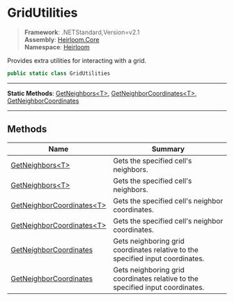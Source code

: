 # GridUtilities

> **Framework**: .NETStandard,Version=v2.1  
> **Assembly**: [Heirloom.Core][0]  
> **Namespace**: [Heirloom][0]  

Provides extra utilities for interacting with a grid.

```cs
public static class GridUtilities
```

--------------------------------------------------------------------------------

**Static Methods**: [GetNeighbors\<T>][1], [GetNeighborCoordinates\<T>][2], [GetNeighborCoordinates][3]

--------------------------------------------------------------------------------

## Methods

| Name                            | Summary                                                                        |
|---------------------------------|--------------------------------------------------------------------------------|
| [GetNeighbors\<T>][1]           | Gets the specified cell's neighbors.                                           |
| [GetNeighbors\<T>][1]           | Gets the specified cell's neighbors.                                           |
| [GetNeighborCoordinates\<T>][2] | Gets the specified cell's neighbor coordinates.                                |
| [GetNeighborCoordinates\<T>][2] | Gets the specified cell's neighbor coordinates.                                |
| [GetNeighborCoordinates][3]     | Gets neighboring grid coordinates relative to the specified input coordinates. |
| [GetNeighborCoordinates][3]     | Gets neighboring grid coordinates relative to the specified input coordinates. |

[0]: ..\Heirloom.Core.md
[1]: Heirloom.GridUtilities.GetNeighbors[T].md
[2]: Heirloom.GridUtilities.GetNeighborCoordinates[T].md
[3]: Heirloom.GridUtilities.GetNeighborCoordinates.md
